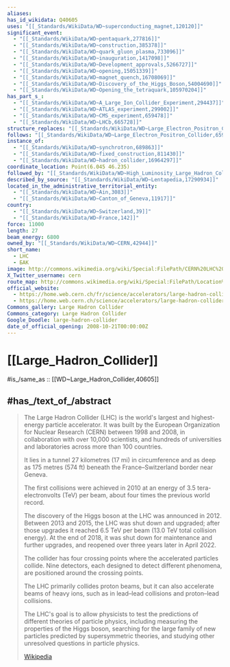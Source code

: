 ```yaml
---
aliases:
has_id_wikidata: Q40605
uses: "[[_Standards/WikiData/WD~superconducting_magnet,120120]]"
significant_event:
  - "[[_Standards/WikiData/WD~pentaquark,277816]]"
  - "[[_Standards/WikiData/WD~construction,385378]]"
  - "[[_Standards/WikiData/WD~quark_gluon_plasma,733096]]"
  - "[[_Standards/WikiData/WD~inauguration,1417098]]"
  - "[[_Standards/WikiData/WD~Development_approvals,5266727]]"
  - "[[_Standards/WikiData/WD~opening,15051339]]"
  - "[[_Standards/WikiData/WD~magnet_quench,16708069]]"
  - "[[_Standards/WikiData/WD~Discovery_of_the_Higgs_Boson,54004690]]"
  - "[[_Standards/WikiData/WD~Opening_the_tetraquark,105970204]]"
has_part_s_:
  - "[[_Standards/WikiData/WD~A_Large_Ion_Collider_Experiment,294437]]"
  - "[[_Standards/WikiData/WD~ATLAS_experiment,299002]]"
  - "[[_Standards/WikiData/WD~CMS_experiment,659478]]"
  - "[[_Standards/WikiData/WD~LHCb,665728]]"
structure_replaces: "[[_Standards/WikiData/WD~Large_Electron_Positron_Collider,659029]]"
follows: "[[_Standards/WikiData/WD~Large_Electron_Positron_Collider,659029]]"
instance_of:
  - "[[_Standards/WikiData/WD~synchrotron,689863]]"
  - "[[_Standards/WikiData/WD~fixed_construction,811430]]"
  - "[[_Standards/WikiData/WD~hadron_collider,16964297]]"
coordinate_location: Point(6.045 46.235)
followed_by: "[[_Standards/WikiData/WD~High_Luminosity_Large_Hadron_Collider,7642498]]"
described_by_source: "[[_Standards/WikiData/WD~Lentapedia,17290934]]"
located_in_the_administrative_territorial_entity:
  - "[[_Standards/WikiData/WD~Ain,3083]]"
  - "[[_Standards/WikiData/WD~Canton_of_Geneva,11917]]"
country:
  - "[[_Standards/WikiData/WD~Switzerland,39]]"
  - "[[_Standards/WikiData/WD~France,142]]"
force: 11000
length: 27
beam_energy: 6800
owned_by: "[[_Standards/WikiData/WD~CERN,42944]]"
short_name:
  - LHC
  - БАК
image: http://commons.wikimedia.org/wiki/Special:FilePath/CERN%20LHC%20Tunnel1.jpg
X_Twitter_username: cern
route_map: http://commons.wikimedia.org/wiki/Special:FilePath/Location%20Large%20Hadron%20Collider.PNG
official_website:
  - https://home.web.cern.ch/fr/science/accelerators/large-hadron-collider
  - https://home.web.cern.ch/science/accelerators/large-hadron-collider
Commons_gallery: Large Hadron Collider
Commons_category: Large Hadron Collider
Google_Doodle: large-hadron-collider
date_of_official_opening: 2008-10-21T00:00:00Z
---
```


# [[Large_Hadron_Collider]] 

#is_/same_as :: [[WD~Large_Hadron_Collider,40605]] 

## #has_/text_of_/abstract 

> The Large Hadron Collider (LHC)  is the world's largest and highest-energy particle accelerator. 
> It was built by the European Organization for Nuclear Research (CERN) between 1998 and 2008, 
> in collaboration with over 10,000 scientists, and hundreds of universities and laboratories 
> across more than 100 countries. 
> 
> It lies in a tunnel 27 kilometres (17 mi) in circumference and as deep as 175 metres (574 ft) 
> beneath the France–Switzerland border near Geneva.
>
> The first collisions were achieved in 2010 at an energy of 3.5 tera-electronvolts (TeV) per beam, 
> about four times the previous world record. 
> 
> The discovery of the Higgs boson at the LHC was announced in 2012. 
> Between 2013 and 2015, the LHC was shut down and upgraded; 
> after those upgrades it reached 6.5 TeV per beam (13.0 TeV total collision energy). 
> At the end of 2018, it was shut down for maintenance and further upgrades, 
> and reopened over three years later in April 2022.
>
> The collider has four crossing points where the accelerated particles collide. 
> Nine detectors, each designed to detect different phenomena, 
> are positioned around the crossing points. 
> 
> The LHC primarily collides proton beams, but it can also accelerate beams of heavy ions, 
> such as in lead–lead collisions and proton–lead collisions.
>
> The LHC's goal is to allow physicists to test the predictions of different theories of particle physics, 
> including measuring the properties of the Higgs boson, 
> searching for the large family of new particles predicted by supersymmetric theories, 
> and studying other unresolved questions in particle physics.
>
> [Wikipedia](https://en.wikipedia.org/wiki/Large%20Hadron%20Collider) 

